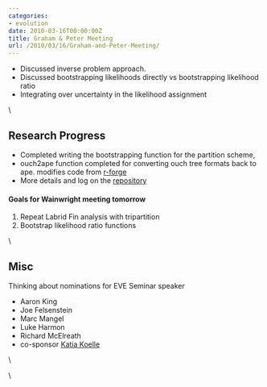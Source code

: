 ```yaml
---
categories:
- evolution
date: 2010-03-16T00:00:00Z
title: Graham & Peter Meeting
url: /2010/03/16/Graham-and-Peter-Meeting/
---
```


-   Discussed inverse problem approach.
-   Discussed bootstrapping likelihoods directly vs bootstrapping
    likelihood ratio
-   Integrating over uncertainty in the likelihood assignment

\

Research Progress
-----------------

-   Completed writing the bootstrapping function for the partition
    scheme,
-   ouch2ape function completed for converting ouch tree formats back to
    ape. modifies code from
    [r-forge](http://r-forge.r-project.org/plugins/scmsvn/viewcvs.php/trunk/misc/ouch2ape.R?rev=47&root=phyloc&view=log "http://r-forge.r-project.org/plugins/scmsvn/viewcvs.php/trunk/misc/ouch2ape.R?rev=47&root=phyloc&view=log")
-   More details and log on the
    [repository](http://github.com/cboettig/Comparative-Phylogenetics "http://github.com/cboettig/Comparative-Phylogenetics")

#### Goals for Wainwright meeting tomorrow

1.  Repeat Labrid Fin analysis with tripartition
2.  Bootstrap likelihood ratio functions

\

Misc
----

Thinking about nominations for EVE Seminar speaker

-   Aaron King
-   Joe Felsenstein
-   Marc Mangel
-   Luke Harmon
-   Richard McElreath
-   co-sponsor [Katia
    Koelle](http://fds.duke.edu/db/aas/Biology/katia.koelle "http://fds.duke.edu/db/aas/Biology/katia.koelle")

\

\

